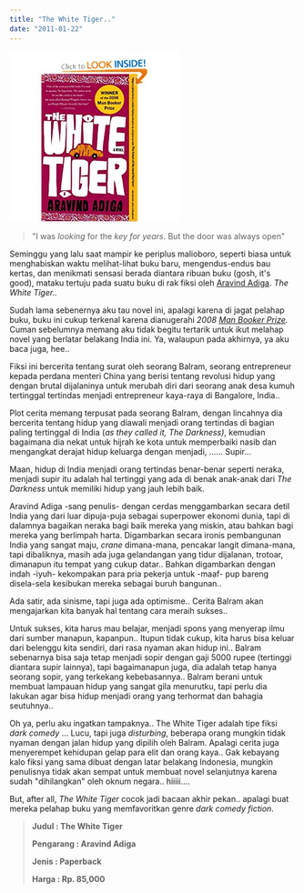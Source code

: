 ```yaml
---
title: "The White Tiger.."
date: "2011-01-22"
---
```


[![](images/51x-i5jDS7L._BO2,204,203,200_PIsitb-sticker-arrow-click,TopRight,35,-76_AA300_SH20_OU01_.jpg "the white tiger")](http://ecx.images-amazon.com/images/I/51x-i5jDS7L._BO2,204,203,200_PIsitb-sticker-arrow-click,TopRight,35,-76_AA300_SH20_OU01_.jpg)

> "I was _looking_ for the _key for years_. But the door was always open"

Seminggu yang lalu saat mampir ke periplus malioboro, seperti biasa untuk menghabiskan waktu melihat-lihat buku baru, mengendus-endus bau kertas, dan menikmati sensasi berada diantara ribuan buku (gosh, it's good), mataku tertuju pada suatu buku di rak fiksi oleh [Aravind Adiga](http://en.wikipedia.org/wiki/Aravind_adiga "Biografi Aravind Adiga"). _The White Tiger.._

Sudah lama sebenernya aku tau novel ini, apalagi karena di jagat pelahap buku, buku ini cukup terkenal karena dianugerahi _2008 [Man Booker Prize](http://en.wikipedia.org/wiki/Man_Booker_Prize)._ Cuman sebelumnya memang aku tidak begitu tertarik untuk ikut melahap novel yang berlatar belakang India ini. Ya, walaupun pada akhirnya, ya aku baca juga, hee..

Fiksi ini bercerita tentang surat oleh seorang Balram, seorang entrepreneur kepada perdana menteri China yang berisi tentang revolusi hidup yang dengan brutal dijalaninya untuk merubah diri dari seorang anak desa kumuh tertinggal tertindas menjadi entrepreneur kaya-raya di Bangalore, India..

Plot cerita memang terpusat pada seorang Balram, dengan lincahnya dia bercerita tentang hidup yang diawali menjadi orang tertindas di bagian paling tertinggal di India (_as they called it, The Darkness)_, kemudian bagaimana dia nekat untuk hijrah ke kota untuk memperbaiki nasib dan mengangkat derajat hidup keluarga dengan menjadi, ...... Supir...

Maan, hidup di India menjadi orang tertindas benar-benar seperti neraka, menjadi supir itu adalah hal tertinggi yang ada di benak anak-anak dari _The Darkness_ untuk memiliki hidup yang jauh lebih baik.

Aravind Adiga -sang penulis- dengan cerdas menggambarkan secara detil India yang dari luar dipuja-puja sebagai superpower ekonomi dunia, tapi di dalamnya bagaikan neraka bagi baik mereka yang miskin, atau bahkan bagi mereka yang berlimpah harta. Digambarkan secara ironis pembangunan India yang sangat maju, _crane_ dimana-mana, pencakar langit dimana-mana, tapi dibaliknya, masih ada juga gelandangan yang tidur dijalanan, trotoar, dimanapun itu tempat yang cukup datar.. Bahkan digambarkan dengan indah -iyuh- kekompakan para pria pekerja untuk -maaf- pup bareng disela-sela kesibukan mereka sebagai buruh bangunan..

Ada satir, ada sinisme, tapi juga ada optimisme.. Cerita Balram akan mengajarkan kita banyak hal tentang cara meraih sukses..

Untuk sukses, kita harus mau belajar, menjadi spons yang menyerap ilmu dari sumber manapun, kapanpun.. Itupun tidak cukup, kita harus bisa keluar dari belenggu kita sendiri, dari rasa nyaman akan hidup ini.. Balram sebenarnya bisa saja tetap menjadi sopir dengan gaji 5000 rupee (tertinggi diantara supir lainnya), tapi bagaimanapun juga, dia adalah tetap hanya seorang sopir, yang terkekang kebebasannya.. Balram berani untuk membuat lampauan hidup yang sangat gila menurutku, tapi perlu dia lakukan agar bisa hidup menjadi orang yang terhormat dan bahagia seutuhnya..

Oh ya, perlu aku ingatkan tampaknya.. The White Tiger adalah tipe fiksi _dark comedy_ ... Lucu, tapi juga _disturbing_, beberapa orang mungkin tidak nyaman dengan jalan hidup yang dipilih oleh Balram. Apalagi cerita juga menyerempet kehidupan gelap para elit dan orang kaya.. Gak kebayang kalo fiksi yang sama dibuat dengan latar belakang Indonesia, mungkin penulisnya tidak akan sempat untuk membuat novel selanjutnya karena sudah "dihilangkan" oleh oknum negara.. hiiiii....

But, after all, _The White Tiger_ cocok jadi bacaan akhir pekan.. apalagi buat mereka pelahap buku yang memfavoritkan genre _dark comedy fiction_.

> **Judul : The White Tiger**
> 
> **Pengarang : Aravind Adiga**
> 
> **Jenis : Paperback**
> 
> **Harga : Rp. 85,000**
